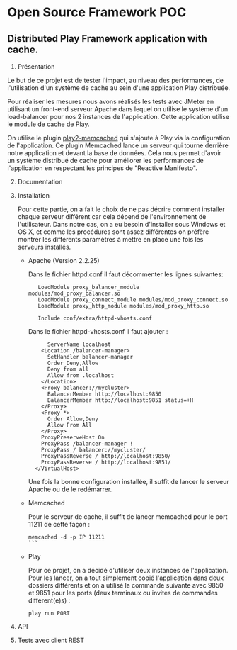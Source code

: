 Open Source Framework POC
===========

Distributed Play Framework application with cache.
-----------

1. Présentation
  
  Le but de ce projet est de tester l'impact, au niveau des performances, de l'utilisation d'un système de cache au sein d'une application Play distribuée. 
  
  Pour réaliser les mesures nous avons réalisés les tests avec JMeter en utilisant un front-end serveur Apache dans lequel on utilise le système d'un load-balancer pour nos 2 instances de l'application. Cette application utilise le module de cache de Play. 
  
  On utilise le plugin [play2-memcached](https://github.com/mumoshu/play2-memcached) qui s'ajoute à Play via la configuration de l'application. Ce plugin Memcached lance un serveur qui tourne derrière notre application et devant la base de données. Cela nous permet d'avoir un système distribué de cache pour améliorer les performances de l'application en respectant les principes de "Reactive Manifesto".

2. Documentation

3. Installation

	Pour cette partie, on a fait le choix de ne pas décrire comment installer chaque serveur différent car cela dépend de l'environnement de l'utilisateur. Dans notre cas, on a eu besoin d'installer sous Windows et OS X, et comme les procédures sont assez différentes on préfère montrer les différents paramètres à mettre en place une fois les serveurs installés.

	* Apache (Version 2.2.25)
	

		Dans le fichier httpd.conf il faut décommenter les lignes suivantes:
		
		```LoadModule proxy_module modules/mod_proxy.so
		   LoadModule proxy_balancer_module modules/mod_proxy_balancer.so
		   LoadModule proxy_connect_module modules/mod_proxy_connect.so
		   LoadModule proxy_http_module modules/mod_proxy_http.so
		
		   Include conf/extra/httpd-vhosts.conf
		```
	
		Dans le fichier httpd-vhosts.conf il faut ajouter :
	
		```<VirtualHost *:80>
		      ServerName localhost
		    <Location /balancer-manager>
		      SetHandler balancer-manager
		      Order Deny,Allow
		      Deny from all
		      Allow from .localhost
		    </Location>
		    <Proxy balancer://mycluster>
		      BalancerMember http://localhost:9850
		      BalancerMember http://localhost:9851 status=+H
		    </Proxy>
		    <Proxy *>
		      Order Allow,Deny
		      Allow From All
		    </Proxy>
		    ProxyPreserveHost On
		    ProxyPass /balancer-manager !
		    ProxyPass / balancer://mycluster/
		    ProxyPassReverse / http://localhost:9850/
		    ProxyPassReverse / http://localhost:9851/
		  </VirtualHost>
		```

		Une fois la bonne configuration installée, il suffit de lancer le serveur Apache ou de le redémarrer.
	
	* Memcached

		Pour le serveur de cache, il suffit de lancer memcached pour le port 11211 de cette façon :
		
		````
		memcached -d -p IP 11211
		```
	
	* Play

		Pour ce projet, on a décidé d'utiliser deux instances de l'application. Pour les lancer, on a tout 			simplement copié l'application dans deux dossiers différents et on a utilisé la commande suivante 			avec 9850 et 9851 pour les ports (deux terminaux ou invites de commandes différent(e)s) :
		
		````
		play run PORT
		````
	

4. API

5. Tests avec client REST



